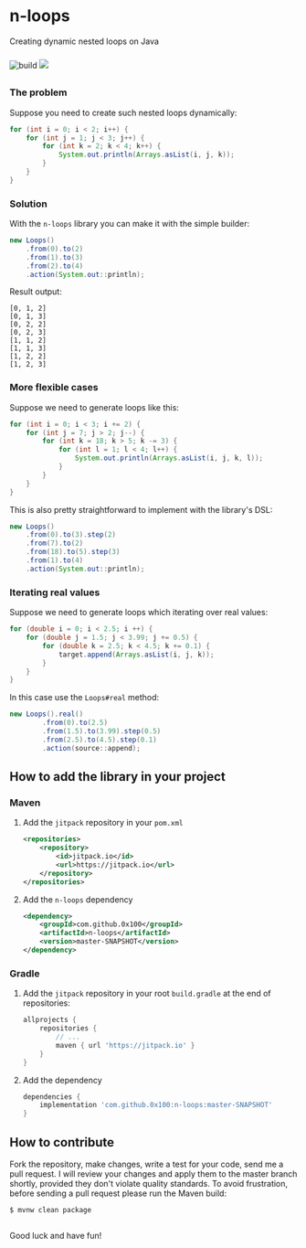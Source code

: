 # n-loops
Creating dynamic nested loops on Java

###

![build](https://github.com/0x100/n-loops/workflows/build/badge.svg?branch=master)
[![](https://jitpack.io/v/0x100/n-loops.svg)](https://jitpack.io/#0x100/n-loops)
##

### The problem

Suppose you need to create such nested loops dynamically:

```java
for (int i = 0; i < 2; i++) {
    for (int j = 1; j < 3; j++) {
        for (int k = 2; k < 4; k++) {
            System.out.println(Arrays.asList(i, j, k));
        }
    }
}
```

### Solution

With the `n-loops` library you can make it with the simple builder:

```java
new Loops()
    .from(0).to(2)
    .from(1).to(3)
    .from(2).to(4)
    .action(System.out::println);
```

Result output:
```
[0, 1, 2]
[0, 1, 3]
[0, 2, 2]
[0, 2, 3]
[1, 1, 2]
[1, 1, 3]
[1, 2, 2]
[1, 2, 3]
```

### More flexible cases

Suppose we need to generate loops like this:
```java
for (int i = 0; i < 3; i += 2) {
    for (int j = 7; j > 2; j--) {
        for (int k = 18; k > 5; k -= 3) {
            for (int l = 1; l < 4; l++) {
                System.out.println(Arrays.asList(i, j, k, l));
            }
        }
    }
}
```

This is also pretty straightforward to implement with the library's DSL:
```java
new Loops()
    .from(0).to(3).step(2)
    .from(7).to(2)
    .from(18).to(5).step(3)
    .from(1).to(4)
    .action(System.out::println);
```

### Iterating real values

Suppose we need to generate loops which iterating over real values:
```java
for (double i = 0; i < 2.5; i ++) {
    for (double j = 1.5; j < 3.99; j += 0.5) {
        for (double k = 2.5; k < 4.5; k += 0.1) {
            target.append(Arrays.asList(i, j, k));
        }
    }
}
```

In this case use the `Loops#real` method:
```java
new Loops().real()
        .from(0).to(2.5)
        .from(1.5).to(3.99).step(0.5)
        .from(2.5).to(4.5).step(0.1)
        .action(source::append);
```

## How to add the library in your project

### Maven

1. Add the `jitpack` repository in your `pom.xml`

    ```xml
    <repositories>
        <repository>
            <id>jitpack.io</id>
            <url>https://jitpack.io</url>
        </repository>
    </repositories>
    ```

2. Add the `n-loops` dependency

    ```xml
    <dependency>
        <groupId>com.github.0x100</groupId>
        <artifactId>n-loops</artifactId>
        <version>master-SNAPSHOT</version>
    </dependency>
    ```

### Gradle

1. Add the `jitpack` repository in your root `build.gradle` at the end of repositories:
    ```groovy
    allprojects {
        repositories {
            // ...
            maven { url 'https://jitpack.io' }
        }
    }
    ```

2. Add the dependency
    ```groovy
    dependencies {
        implementation 'com.github.0x100:n-loops:master-SNAPSHOT'
    }
    ```

## How to contribute
Fork the repository, make changes, write a test for your code, send me a pull request. 
I will review your changes and apply them to the master branch shortly, provided they don't violate quality standards. 
To avoid frustration, before sending a pull request please run the Maven build:
```
$ mvnw clean package
```

##

Good luck and have fun!